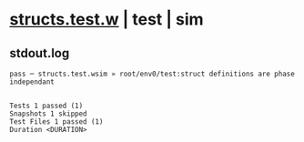 # [structs.test.w](../../../../../examples/tests/valid/structs.test.w) | test | sim

## stdout.log
```log
pass ─ structs.test.wsim » root/env0/test:struct definitions are phase independant
 
 
Tests 1 passed (1)
Snapshots 1 skipped
Test Files 1 passed (1)
Duration <DURATION>
```

